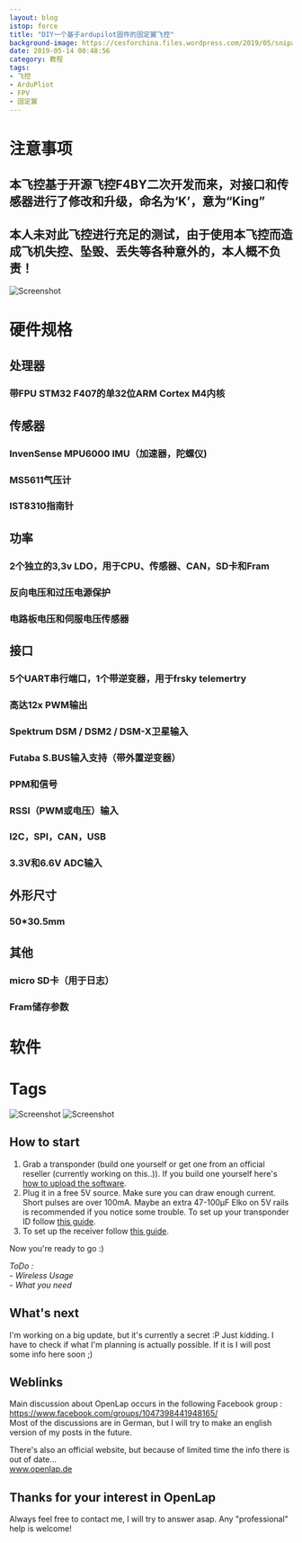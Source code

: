 ```yaml
---
layout: blog
istop: force
title: "DIY一个基于ardupilot固件的固定翼飞控"
background-image: https://cesforchina.files.wordpress.com/2019/05/snipaste_2019-02-13_20-34-23.jpg
date: 2019-05-14 00:48:56
category: 教程
tags:
- 飞控
- ArduPliot
- FPV
- 固定翼
---
```

# 注意事项
## 本飞控基于开源飞控F4BY二次开发而来，对接口和传感器进行了修改和升级，命名为‘K’，意为“King”
## 本人未对此飞控进行充足的测试，由于使用本飞控而造成飞机失控、坠毁、丢失等各种意外的，本人概不负责！

![Screenshot](https://cesforchina.files.wordpress.com/2019/05/snipaste_2019-02-13_20-34-57.jpg)

# 硬件规格
## 处理器
### 带FPU STM32 F407的单32位ARM Cortex M4内核
## 传感器
### InvenSense MPU6000 IMU（加速器，陀螺仪)
### MS5611气压计
### IST8310指南针
## 功率
### 2个独立的3,3v LDO，用于CPU、传感器、CAN，SD卡和Fram
### 反向电压和过压电源保护
### 电路板电压和伺服电压传感器
## 接口
### 5个UART串行端口，1个带逆变器，用于frsky telemertry
### 高达12x PWM输出
### Spektrum DSM / DSM2 / DSM-X卫星输入
### Futaba S.BUS输入支持（带外置逆变器）
### PPM和信号
### RSSI（PWM或电压）输入
### I2C，SPI，CAN，USB
### 3.3V和6.6V ADC输入
## 外形尺寸
### 50*30.5mm
## 其他
### micro SD卡（用于日志）
### Fram储存参数

# 软件




# Tags
![Screenshot](https://cesforchina.files.wordpress.com/2019/05/snipaste_2019-02-13_20-32-28.jpg)
![Screenshot](https://cesforchina.files.wordpress.com/2019/05/snipaste_2019-02-13_20-33-28.jpg)




## How to start

1. Grab a transponder (build one yourself or get one from an official reseller (currently working on this..)). If you build one yourself here's [how to upload the software](docs/Transponder%20Update.md).
2. Plug it in a free 5V source. Make sure you can draw enough current. Short pulses are over 100mA. Maybe an extra 47-100µF Elko on 5V rails is recommended if you notice some trouble. To set up your transponder ID follow [this guide](docs/Transponder.md).
3. To set up the receiver follow [this guide](docs/Receiver.md).

Now you're ready to go :)

_ToDo :_  
_- Wireless Usage_  
_- What you need_


## What's next

I'm working on a big update, but it's currently a secret :P
Just kidding. I have to check if what I'm planning is actually possible. If it is I will post some info here soon ;)

## Weblinks

Main discussion about OpenLap occurs in the following Facebook group :  
https://www.facebook.com/groups/1047398441948165/  
Most of the discussions are in German, but I will try to make an english version of my posts in the future.

There's also an official website, but because of limited time the info there is out of date...  
www.openlap.de

## Thanks for your interest in OpenLap
Always feel free to contact me, I will try to answer asap.
Any "professional" help is welcome!

